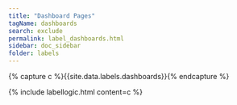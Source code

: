```yaml
---
title: "Dashboard Pages"
tagName: dashboards
search: exclude
permalink: label_dashboards.html
sidebar: doc_sidebar
folder: labels
---
```


{% capture c %}{{site.data.labels.dashboards}}{% endcapture %}

{% include labellogic.html content=c %}
